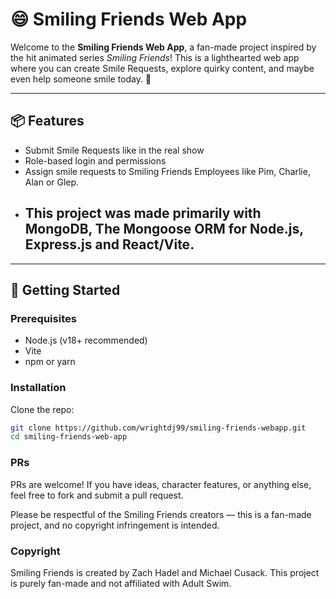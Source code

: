 # 😄 Smiling Friends Web App

Welcome to the **Smiling Friends Web App**, a fan-made project inspired by the hit animated series *Smiling Friends*! This is a lighthearted web app where you can create Smile Requests, explore quirky content, and maybe even help someone smile today. 🌈

---

## 📦 Features

- Submit Smile Requests like in the real show
- Role-based login and permissions
- Assign smile requests to Smiling Friends Employees like Pim, Charlie, Alan or Glep.
- ## This project was made primarily with MongoDB, The Mongoose ORM for Node.js, Express.js and React/Vite.
---

## 🚀 Getting Started

### Prerequisites

- Node.js (v18+ recommended)
- Vite
- npm or yarn  

### Installation

Clone the repo:

```bash
git clone https://github.com/wrightdj99/smiling-friends-webapp.git
cd smiling-friends-web-app
```

### PRs

PRs are welcome! If you have ideas, character features, or anything else, feel free to fork and submit a pull request.

Please be respectful of the Smiling Friends creators — this is a fan-made project, and no copyright infringement is intended.

### Copyright

Smiling Friends is created by Zach Hadel and Michael Cusack. This project is purely fan-made and not affiliated with Adult Swim.
